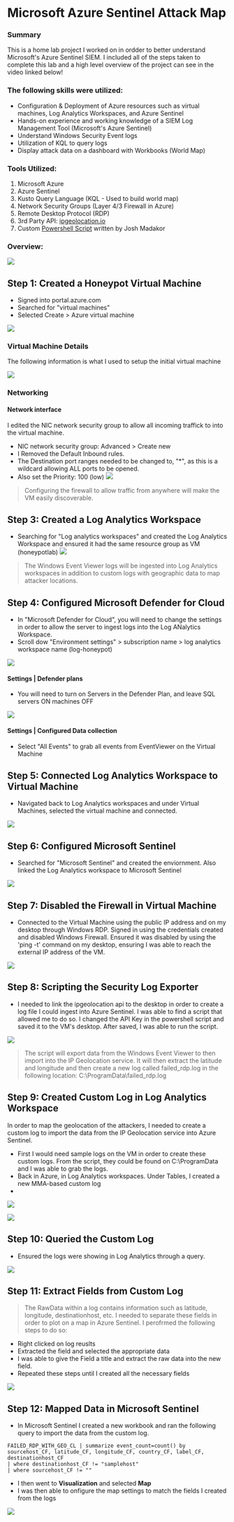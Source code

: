 # Microsoft Azure Sentinel Attack Map

### Summary
This is a home lab project I worked on in ordder to better understand Microsoft's Azure Sentinel SIEM. I included all of the steps taken to complete this lab and a high level overview of the project can see in the video linked below!

### The following skills were utilized:
- Configuration & Deployment of Azure resources such as virtual machines, Log Analytics Workspaces, and Azure Sentinel
- Hands-on experience and working knowledge of a SIEM Log Management Tool (Microsoft's Azure Sentinel)
- Understand Windows Security Event logs
- Utilization of KQL to query logs
- Display attack data on a dashboard with Workbooks (World Map)

### Tools Utilized:

1. Microsoft Azure
2. Azure Sentinel
3. Kusto Query Language (KQL - Used to build world map)
4. Network Security Groups (Layer 4/3 Firewall in Azure)
5. Remote Desktop Protocol (RDP)
6. 3rd Party API: [ipgeolocation.io](https://ipgeolocation.io/)
7. Custom [Powershell Script](https://github.com/joshmadakor1/Sentinel-Lab/blob/main/Custom_Security_Log_Exporter.ps1) written by Josh Madakor



### Overview:
![](images/SIEM%20Lab.png)

## Step 1: Created a Honeypot Virtual Machine
- Signed into portal.azure.com
- Searched for "virtual machines" 
- Selected Create > Azure virtual machine

![](images/create_azure_vm.png)

### Virtual Machine Details
The following information is what I used to setup the initial virtual machine

![](images/vm1.png)

### Networking
#### Network interface
I edited the NIC network security group to allow all incoming traffick to into the virtual machine. 
- NIC network security group: Advanced > Create new
- I Removed the Default Inbound rules. 
- The Destination port ranges needed to be changed to, "*", as this is a wildcard allowing ALL ports to be opened.
- Also set the Priority: 100 (low)
![](images/network_sec_grp.png)

> Configuring the firewall to allow traffic from anywhere will make the VM easily discoverable.

## Step 3: Created a Log Analytics Workspace
- Searching for "Log analytics workspaces" and created the Log Analytics Workspace and ensured it had the same resource group as VM (honeypotlab)
![](images/log_an_wrk.png)

> The Windows Event Viewer logs will be ingested into Log Analytics workspaces in addition to custom logs with geographic data to map attacker locations.

## Step 4: Configured Microsoft Defender for Cloud
- In "Microsoft Defender for Cloud", you will need to change the settings in order to allow the server to ingest logs into the Log ANalytics Workspace.
- Scroll dow "Environment settings" > subscription name > log analytics workspace name (log-honeypot)

![](images/mcrsft_dfndr.png)

#### Settings | Defender plans
- You will need to turn on Servers in the Defender Plan, and leave SQL servers ON machines OFF 

![](images/defender_plans.png)

#### Settings | Configured Data collection
- Select "All Events" to grab all events from EventViewer on the Virtual Machine

## Step 5: Connected Log Analytics Workspace to Virtual Machine
- Navigated back to Log Analytics workspaces and under Virtual Machines, selected the virtual machine and connected.

![](images/log_an_vm_connect.png)

## Step 6: Configured Microsoft Sentinel
- Searched for "Microsoft Sentinel" and created the enviornment. Also linked the Log Analytics workspace to Microsoft Sentinel

![](images/sentinel_log.png)

## Step 7: Disabled the Firewall in Virtual Machine
- Connected to the Virtual Machine using the public IP address and on my desktop through Windows RDP. Signed in using the credentials created and disabled Windows Firewall. Ensured it was disabled by using the 'ping -t' command on my desktop, ensuring I was able to reach the external IP address of the VM.

![](images/defender_off.png)

## Step 8: Scripting the Security Log Exporter
- I needed to link the ipgeolocation api to the desktop in order to create a log file I could ingest into Azure Sentinel. I was able to find a script that allowed me to do so. I changed the API Key in the powershell script and saved it to the VM's desktop. After saved, I was able to run the script.

![](images/powershell_script.png)

> The script will export data from the Windows Event Viewer to then import into the IP Geolocation service. It will then extract the latitude and longitude and then create a new log called failed_rdp.log in the following location: C:\ProgramData\failed_rdp.log

## Step 9: Created Custom Log in Log Analytics Workspace
In order to map the geolocation of the attackers, I needed to create a custom log to import the data from the IP Geolocation service into Azure Sentinel.
- First I would need sample logs on the VM in order to create these custom logs. From the script, they could be found on C:\ProgramData and I was able to grab the logs.
- Back in Azure, in Log Analytics workspaces. Under Tables, I created a new MMA-based custom log
- 
![](images/MMA_Based_Logs.JPG)


![](images/custom_log.png)


## Step 10: Queried the Custom Log
- Ensured the logs were showing in Log Analytics through a query.

![](images/failed_rdp_with_geo.png)

## Step 11: Extract Fields from Custom Log 
> The RawData within a log contains information such as latitude, longitude, destinationhost, etc. I needed to separate these fields in order to plot on a map in Azure Sentinel. I perofrmed the following steps to do so:
- Right clicked on log reuslts
- Extracted the field and selected the appropriate data
- I was able to give the Field a title and extract the raw data into the new field.
- Repeated these steps until I created all the necessary fields

![](images/data_extraction.png)

## Step 12: Mapped Data in Microsoft Sentinel
- In Microsoft Sentinel I created a new workbook and ran the following query to import the data from the custom log.

```KQL
FAILED_RDP_WITH_GEO_CL | summarize event_count=count() by sourcehost_CF, latitude_CF, longitude_CF, country_CF, label_CF, destinationhost_CF
| where destinationhost_CF != "samplehost"
| where sourcehost_CF != ""
```

- I then went to **Visualization** and selected **Map**
- I was then able to onfigure the map settings to match the fields I created from the logs

![](images/failed_rdp_map.png)

